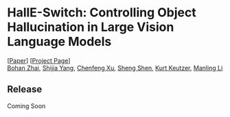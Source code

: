 # HallE-Switch: Controlling Object Hallucination in Large Vision Language Models

[[Paper](https://arxiv.org/pdf/2310.01779v1.pdf)] [[Project Page]()] <br>
[Bohan Zhai](https://www.linkedin.com/in/bohan-zhai-202507154/), [Shijia Yang](https://bronyayang.github.io/personal_website/), [Chenfeng Xu](https://www.chenfengx.com/), [Sheng Shen](https://sincerass.github.io/), [Kurt Keutzer](https://people.eecs.berkeley.edu/~keutzer/), [Manling Li](https://limanling.github.io/)


## Release
Coming Soon
